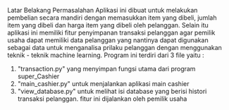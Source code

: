 Latar Belakang Permasalahan
Aplikasi ini dibuat untuk melakukan pembelian secara mandiri dengan memasukkan item yang dibeli, jumlah item yang dibeli dan harga item yang dibeli oleh pelanggan. Selain itu aplikasi ini memiliki fitur penyimpanan transaksi pelanggan agar pemilik usaha dapat memiliki data pelanggan yang nantinya dapat digunakan sebagai data untuk menganalisa prilaku pelanggan dengan menggunakan teknik - teknik machine learning. Program ini terdiri dari 3 file yaitu : 
1. "transaction.py" yang menyimpan fungsi utama dari program super_Cashier
2. "main_cashier.py" untuk menjalankan aplikasi main cashier
3. "view_database.py" untuk melihat isi database yang berisi histori transaksi pelanggan. fitur ini dijalankan oleh pemilik usaha

